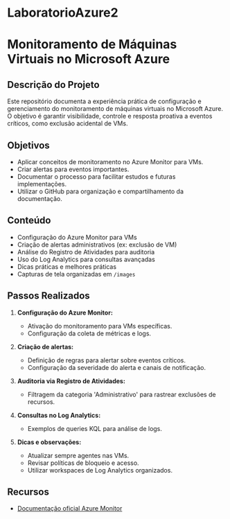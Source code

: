 # LaboratorioAzure2

# Monitoramento de Máquinas Virtuais no Microsoft Azure

## Descrição do Projeto
Este repositório documenta a experiência prática de configuração e gerenciamento do monitoramento de máquinas virtuais no Microsoft Azure. O objetivo é garantir visibilidade, controle e resposta proativa a eventos críticos, como exclusão acidental de VMs.

## Objetivos
- Aplicar conceitos de monitoramento no Azure Monitor para VMs.
- Criar alertas para eventos importantes.
- Documentar o processo para facilitar estudos e futuras implementações.
- Utilizar o GitHub para organização e compartilhamento da documentação.

## Conteúdo
- Configuração do Azure Monitor para VMs
- Criação de alertas administrativos (ex: exclusão de VM)
- Análise do Registro de Atividades para auditoria
- Uso do Log Analytics para consultas avançadas
- Dicas práticas e melhores práticas
- Capturas de tela organizadas em `/images`

## Passos Realizados

1. **Configuração do Azure Monitor:**
   - Ativação do monitoramento para VMs específicas.
   - Configuração da coleta de métricas e logs.

2. **Criação de alertas:**
   - Definição de regras para alertar sobre eventos críticos.
   - Configuração da severidade do alerta e canais de notificação.

3. **Auditoria via Registro de Atividades:**
   - Filtragem da categoria 'Administrativo' para rastrear exclusões de recursos.

4. **Consultas no Log Analytics:**
   - Exemplos de queries KQL para análise de logs.

5. **Dicas e observações:**
   - Atualizar sempre agentes nas VMs.
   - Revisar políticas de bloqueio e acesso.
   - Utilizar workspaces de Log Analytics organizados.

## Recursos
- [Documentação oficial Azure Monitor](https:/)
